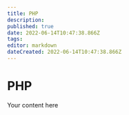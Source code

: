 ```yaml
---
title: PHP
description: 
published: true
date: 2022-06-14T10:47:38.866Z
tags: 
editor: markdown
dateCreated: 2022-06-14T10:47:38.866Z
---
```


# PHP
Your content here